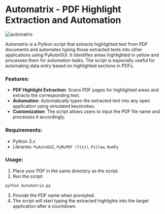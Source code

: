 # Automatrix - PDF Highlight Extraction and Automation

![automatrix](https://github.com/user-attachments/assets/4d975e07-1bfc-4b58-bdfb-628539ed4d37)

Automatrix is a Python script that extracts highlighted text from PDF documents and automates typing those extracted texts into other applications using PyAutoGUI. It identifies areas highlighted in yellow and processes them for automation tasks. The script is especially useful for automating data entry based on highlighted sections in PDFs.

### Features:
- **PDF Highlight Extraction**: Scans PDF pages for highlighted areas and extracts the corresponding text.
- **Automation**: Automatically types the extracted text into any open application using simulated keystrokes.
- **Customization**: The script allows users to input the PDF file name and processes it accordingly.

### Requirements:
- Python 3.x
- Libraries: `PyAutoGUI`, `PyMuPDF (fitz)`, `Pillow`, `NumPy`

### Usage:
1. Place your PDF in the same directory as the script.
2. Run the script:
```bash
python Automatrix.py
```
3. Provide the PDF name when prompted.
4. The script will start typing the extracted highlights into the target application after a countdown.
